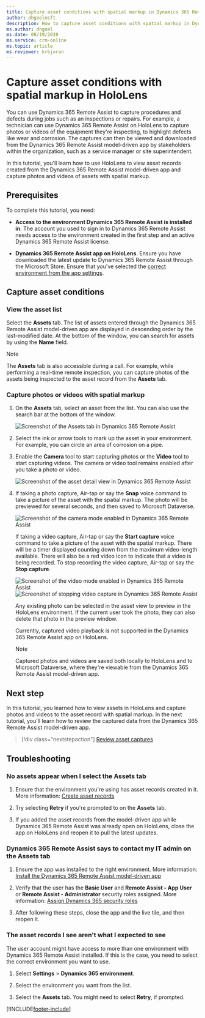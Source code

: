 ```yaml
---
title: Capture asset conditions with spatial markup in Dynamics 365 Remote Assist
author: dhgoelmsft
description: How to capture asset conditions with spatial markup in Dynamics 365 Remote Assist on HoloLens
ms.author: dhgoel
ms.date: 08/19/2020
ms.service: crm-online
ms.topic: article
ms.reviewer: krbjoran
---
```

# Capture asset conditions with spatial markup in HoloLens

You can use Dynamics 365 Remote Assist to capture procedures and defects during jobs such as an inspections or repairs. For example, a technician can use Dynamics 365 Remote Assist on HoloLens to capture photos or videos of the equipment they're inspecting, to highlight defects like wear and corrosion. The captures can then be viewed and downloaded from the Dynamics 365 Remote Assist model-driven app by stakeholders within the organization, such as a service manager or site superintendent.

In this tutorial, you'll learn how to use HoloLens to view asset records created from the Dynamics 365 Remote Assist model-driven app and capture photos and videos of assets with spatial markup.

## Prerequisites

To complete this tutorial, you need:

- **Access to the environment Dynamics 365 Remote Assist is installed in**. The account you used to sign in to Dynamics 365 Remote Assist needs access to the environment created in the first step and an active Dynamics 365 Remote Assist license.

- **Dynamics 365 Remote Assist app on HoloLens**. Ensure you have downloaded the latest update to Dynamics 365 Remote Assist through the Microsoft Store. Ensure that you've selected the [correct environment from the app settings](./asset-capture-add-users.md#select-the-right-environment-in-hololens).

## Capture asset conditions

### View the asset list

Select the **Assets** tab. The list of assets entered through the Dynamics 365 Remote Assist model-driven app are displayed in descending order by the last-modified date. At the bottom of the window, you can search for assets by using the **Name** field.

> [!NOTE]
> The **Assets** tab is also accessible during a call. For example, while performing a real-time remote inspection, you can capture photos of the assets being inspected to the asset record from the **Assets** tab.

### Capture photos or videos with spatial markup

1. On the **Assets** tab, select an asset from the list. You can also use the search bar at the bottom of the window.

    ![Screenshot of the Assets tab in Dynamics 365 Remote Assist](./media/06.05-assets-list.png "Screenshot of the Assets tab in Dynamics 365 Remote Assist")

2. Select the ink or arrow tools to mark up the asset in your environment. For example, you can circle an area of corrosion on a pipe.

3. Enable the **Camera** tool to start capturing photos or the **Video** tool to start capturing videos. The camera or video tool remains enabled after you take a photo or video.

    ![Screenshot of the asset detail view in Dynamics 365 Remote Assist](./media/06.14-asset.png "Screenshot of the asset detail view in Dynamics 365 Remote Assist")

4. If taking a photo capture, Air-tap or say the **Snap** voice command to take a picture of the asset with the spatial markup. The photo will be previewed for several seconds, and then saved to Microsoft Dataverse.

    ![Screenshot of the camera mode enabled in Dynamics 365 Remote Assist](./media/06.10-photo-ready.png "Screenshot of the camera mode enabled in Dynamics 365 Remote Assist")

    If taking a video capture, Air-tap or say the **Start capture** voice command to take a picture of the asset with the spatial markup. There will be a timer displayed counting down from the maximum video-length available. There will also be a red video icon to indicate that a video is being recorded. To stop recording the video capture, Air-tap or say the **Stop capture**.

    ![Screenshot of the video mode enabled in Dynamics 365 Remote Assist](./media/06.13-video-ready.png "Screenshot of the video mode enabled in Dynamics 365 Remote Assist")
    ![Screenshot of stopping video capture in Dynamics 365 Remote Assist](./media/06.17-video-recording-hand-raise.png "Screenshot of stopping video capture in Dynamics 365 Remote Assist")

    Any existing photo can be selected in the asset view to preview in the HoloLens environment. If the current user took the photo, they can also delete that photo in the preview window.

    Currently, captured video playback is not supported in the Dynamics 365 Remote Assist app on HoloLens.

    > [!NOTE]
    > Captured photos and videos are saved both locally to HoloLens and to Microsoft Dataverse, where they're viewable from the Dynamics 365 Remote Assist model-driven app.

## Next step

In this tutorial, you learned how to view assets in HoloLens and capture photos and videos to the asset record with spatial markup. In the next tutorial, you'll learn how to review the captured data from the Dynamics 365 Remote Assist model-driven app.

> [!div class="nextstepaction"]
> [Review asset captures](./asset-capture-review.md)

## Troubleshooting

### No assets appear when I select the Assets tab

1. Ensure that the environment you're using has asset records created in it. More information: [Create asset records](./asset-capture-create-asset.md)

2. Try selecting **Retry** if you're prompted to on the **Assets** tab.

3. If you added the asset records from the model-driven app while Dynamics 365 Remote Assist was already open on HoloLens, close the app on HoloLens and reopen it to pull the latest updates.

### Dynamics 365 Remote Assist says to contact my IT admin on the Assets tab

1. Ensure the app was installed to the right environment. More information: [Install the Dynamics 365 Remote Assist model-driven app](./ra-webapp-install.md#install-the-dynamics-365-remote-assist-model-driven-app)

2. Verify that the user has the **Basic User** and **Remote Assist - App User** or **Remote Assist - Administrator** security roles assigned. More information: [Assign Dynamics 365 security roles](./asset-capture-add-users.md#assign-dynamics-365-security-roles)

3. After following these steps, close the app and the live tile, and then reopen it.

### The asset records I see aren't what I expected to see

The user account might have access to more than one environment with Dynamics 365 Remote Assist installed. If this is the case, you need to select the correct environment you want to use.

1. Select **Settings** > **Dynamics 365 environment**.

2. Select the environment you want from the list.

3. Select the **Assets** tab. You might need to select **Retry**, if prompted.


[!INCLUDE[footer-include](../includes/footer-banner.md)]
